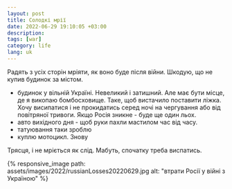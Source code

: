 ```yaml
---
layout: post
title: Солодкі мрії
date: 2022-06-29 19:10:05 +03:00
description: 
tags: [war]
category: life
lang: uk
---
```


Радять з усіх сторін мріяти, як воно буде після війни.
Шкодую, що не купив будинок за містом.

* будинок у вільній Україні.
 Невеликий і затишний.
 Але має бути місце, де я викопаю бомбосховище.
  Таке, щоб вистачило поставити ліжка.
  Хочу висипатися і не прокидатись серед ночі на чергування або від повітряної тривоги.
 Якщо Росія зникне - буде ще один льох.
* авто вихідного дня - щоб руки пахли мастилом час від часу.
* татуювання таки зроблю
* куплю мотоцикл.
  Знову

Трясця, і не мріється як слід.
Мабуть, спочатку треба виспатись.

{% responsive_image path: assets/images/2022/russianLosses20220629.jpg alt: "втрати Росії у війні з Україною" %}
